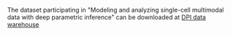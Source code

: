The dataset participating in "Modeling and analyzing single-cell multimodal data with deep parametric inference" can be downloaded at [DPI data warehouse](http://101.34.64.251:88/)
